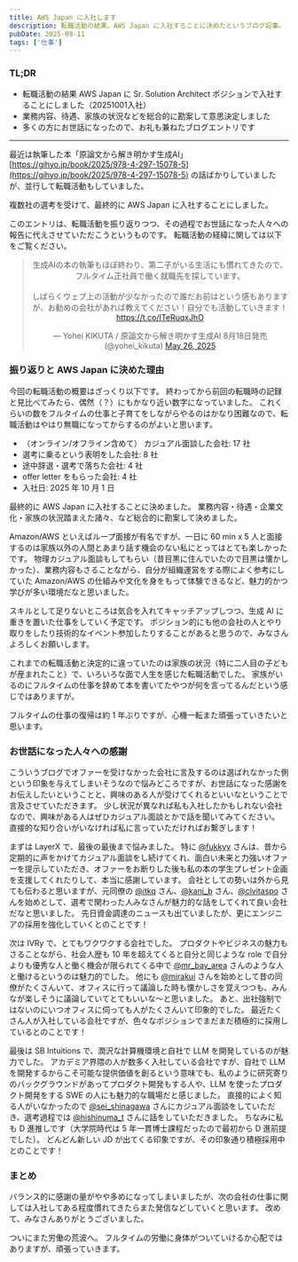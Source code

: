 ```yaml
---
title: AWS Japan に入社します
description: 転職活動の結果、AWS Japan に入社することに決めたというブログ記事。
pubDate: 2025-09-11
tags: ['仕事']
---
```


### TL;DR
- 転職活動の結果 AWS Japan に Sr. Solution Architect ポジションで入社することにしました（20251001入社）
- 業務内容、待遇、家族の状況などを総合的に勘案して意思決定しました
- 多くの方にお世話になったので、お礼も兼ねたブログエントリです
---

最近は執筆した本「原論文から解き明かす生成AI」[https://gihyo.jp/book/2025/978-4-297-15078-5](https://gihyo.jp/book/2025/978-4-297-15078-5) の話ばかりしていましたが、並行して転職活動もしていました。

複数社の選考を受けて、最終的に AWS Japan に入社することにしました。

このエントリは、転職活動を振り返りつつ、その過程でお世話になった人々への報告に代えさせていただこうというものです。
転職活動の経緯に関しては以下をご覧ください。

<div align="center">
<blockquote class="twitter-tweet"><p lang="ja" dir="ltr">生成AIの本の執筆もほぼ終わり、第二子がいる生活にも慣れてきたので、フルタイム正社員で働く就職先を探しています。<br><br>しばらくウェブ上の活動が少なかったので誰だお前はという感もありますが、お勧めの会社があれば教えてください！自分でも活動していきます！<a href="https://t.co/ITeRuqxJhO">https://t.co/ITeRuqxJhO</a></p>&mdash; Yohei KIKUTA / 原論文から解き明かす生成AI 8月18日発売 (@yohei_kikuta) <a href="https://twitter.com/yohei_kikuta/status/1926907925911523490?ref_src=twsrc%5Etfw">May 26, 2025</a></blockquote> <script async src="https://platform.twitter.com/widgets.js" charset="utf-8"></script>
</div>


### 振り返りと AWS Japan に決めた理由
今回の転職活動の概要はざっくり以下です。
終わってから前回の転職時の記録と見比べてみたら、偶然（？）にもかなり近い数字になっていました。
これくらいの数をフルタイムの仕事と子育てをしながらやるのはかなり困難なので、転職活動はやはり無職になってからするのがよいと思います。

- （オンライン/オフライン含めて） カジュアル面談した会社: 17 社
- 選考に乗るという表明をした会社: 8 社
- 途中辞退・選考で落ちた会社: 4 社
- offer letter をもらった会社: 4 社
- 入社日: 2025 年 10 月 1 日

最終的に AWS Japan に入社することに決めました。
業務内容・待遇・企業文化・家族の状況踏まえた諸々、など総合的に勘案して決めました。

Amazon/AWS といえばループ面接が有名ですが、一日に 60 min x 5 人と面接するのは家族以外の人間とあまり話す機会のない私にとってはとても楽しかったです。
物理カジュアル面談もしてもらい（昔目黒に住んでいたので目黒は懐かしかった）、業務内容もさることながら、自分が組織運営をする際によく参考にしていた Amazon/AWS の仕組みや文化を身をもって体験できるなど、魅力的かつ学びが多い環境だなと思いました。

スキルとして足りないところは気合を入れてキャッチアップしつつ、生成 AI に重きを置いた仕事をしていく予定です。
ポジション的にも他の会社の人とやり取りをしたり技術的なイベント参加したりすることがあると思うので、みなさんよろしくお願いします。

これまでの転職活動と決定的に違っていたのは家族の状況（特に二人目の子どもが産まれたこと）で、いろいろな面で人生を感じた転職活動でした。
家族がいるのにフルタイムの仕事を辞めて本を書いてたやつが何を言ってるんだという感じではありますが。

フルタイムの仕事の復帰は約 1 年ぶりですが、心機一転また頑張っていきたいと思います。


### お世話になった人々への感謝
こういうブログでオファーを受けなかった会社に言及するのは選ばれなかった側という印象を与えてしまいそうなので悩みどころですが、お世話になった感謝をお伝えしたいということと、興味のある人が受けてくれるといいなということで言及させていただきます。
少し状況が異なれば私も入社したかもしれない会社なので、興味がある人はぜひカジュアル面談とかで話を聞いてみてください。
直接的な知り合いがいなければ私に言っていただければお繋ぎします！

まずは LayerX で、最後の最後まで悩みました。
特に [@fukkyy](https://x.com/fukkyy) さんは、昔から定期的に声をかけてカジュアル面談をし続けてくれ、面白い未来と力強いオファーを提示していただき、オファーをお断りした後も私の本の学生プレゼント企画を支援してくれたりして、本当に感謝しています。
会社としての勢いは外から見ても伝わると思いますが、元同僚の [@itkq](https://x.com/itkq) さん、[@kani_b](https://x.com/kani_b) さん、[@civitaspo](https://x.com/civitaspo) さんを始めとして、選考で関わった人みなさんが魅力的な話をしてくれて良い会社だなと思いました。
先日資金調達のニュースも出ていましたが、更にエンジニアの採用を強化していくとのことです！

次は IVRy で、とてもワクワクする会社でした。
プロダクトやビジネスの魅力もさることながら、社会人歴も 10 年を超えてくると自分と同じような role で自分よりも優秀な人と働く機会が限られてくる中で [@mr_bay_area](https://x.com/mr_bay_area) さんのような人と働けるというのは魅力的でした。
他にも [@mirakui](https://x.com/mirakui) さんを始めとして昔の同僚がたくさんいて、オフィスに行って議論した時も懐かしさを覚えつつも、みんなが楽しそうに議論していてとてもいいな〜と思いました。
あと、出社強制ではないのにいつオフィスに伺っても人がたくさんいて印象的でした。
最近たくさん人が入社している会社ですが、色々なポジションでまだまだ積極的に採用しているとのことです！

最後は SB Intuitions で、潤沢な計算機環境と自社で LLM を開発しているのが魅力でした。
アカデミア界隈の人が数多く入社している会社ですが、自社で LLM を開発するからこそ可能な提供価値を創るという意味でも、私のように研究寄りのバックグラウンドがあってプロダクト開発もする人や、LLM を使ったプロダクト開発をする SWE の人にも魅力的な職場だと感じました。
直接的によく知る人がいなかったので [@sei_shinagawa](https://x.com/sei_shinagawa) さんにカジュアル面談をしていただき、選考過程では [@hishinuma_t](https://x.com/hishinuma_t) さんに話をしていただきました。
ちなみに私も D 進推しです（大学院時代は 5 年一貫博士課程だったので最初から D 進前提でした）。
どんどん新しい JD が出てくる印象ですが、その印象通り積極採用中とのことです！


### まとめ
バランス的に感謝の量がやや多めになってしまいましたが、次の会社の仕事に関しては入社してある程度慣れてきたらまた発信などしていくと思います。
改めて、みなさんありがとうございました。

ついにまた労働の荒波へ。
フルタイムの労働に身体がついていけるか心配ではありますが、頑張っていきます。
